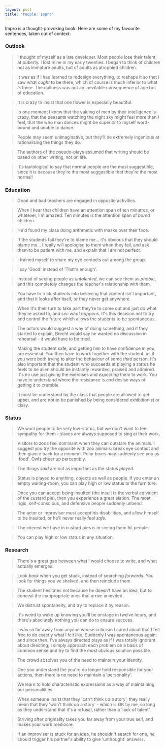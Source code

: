 ```yaml
---
layout: post
title: "People: Impro"
---
```


Impro is a thought-provoking book. Here are
some of my favourite sentences, taken out of context:

### Outlook

> I thought of myself as a late developer. Most people lose their
talent at puberty. I lost mine in my early twenties. I began to think
of children not as immature adults, but of adults as atrophied children.

> It was as if I had learned to redesign everything, to reshape
it so that I saw what _ought_ to be there, which of course is much
inferior to what _is_ there. The dullness was not an inevitable
consequence of age but of education.

> It is crazy to insist that one flower is especially beautiful.

> In one moment I knew that the valuing of men by their intelligence
is crazy, that the peasants watching the night sky might feel more
than I feel, that the who man dances might be superior to myself
word-bound and unable to dance.

> People may seem unimaginative, but they'll be extremely ingenious at
rationalising the things they do.

> The authors of the pseudo-plays assumed that writing should be based
on other writing, not on life.

> It's tautological to say that normal people are the most suggestible,
since it is because they're the most suggestible that they're the most
normal!

### Education

> Good and bad teachers are engaged in opposite activities.

> When I hear that children have an attention span of ten minutres,
or whatever, I'm amazed. Ten minutes is the attention span of _bored_
children.

> He'd found my class doing arithmetic with masks over their face.

> If the students fail they're to blame me... it's obvious that they should
blame me... I really will apologise to them when they fail, and ask them to
be patient with me, and explain that I am not perfect.

> I trained myself to share my eye contacts out among the group.

> I say 'Good' instead of 'That's enough'.

> Instead of seeing people as _untalented_, we can see them as _phobic_,
and this completely changes the teacher's relationship with them.

> You have to trick students into believing that content isn't important,
and that it looks after itself, or they never get anywhere.

> When it's their turn to take part they're to come out and just do what
they're asked to, and _see what happens_. It's this decision not to try and
control the future which allows the students to be spontaneous.

> The actors would suggest a way of doing something, and if they started
to explain, Brecht would say he wanted no discussion in rehearsal - it
would have to be tried.

> Making the student safe, and getting him to have confidence in you, are
essential. You then have to work together with the student, as if you were
both trying to alter the behaviour of some _third_ person. It's also important
that the student who succeeds at playing a status he feels to be alien should
be instantly rewarded, praised and admired. It's no use just giving the
exercises and _expecting_ them to work. You have to understand where the
resistance is and devise ways of getting it to crumble.

> It must be understood by the class that people are allowed to get upset,
and are not to be punished by being considered exhibitionist or cissy.

### Status

> We want people to be very low-status, but we don't want to feel sympathy
for them - slaves are always supposed to sing at their work.

> Visitors to zoos feel dominant when they can outstare the animals. I
suggest you try the opposite with zoo animals: break eye contact and then
glance back for a moment. Polar bears may suddenly see you as 'food'. Owls
cheer up perceptibly.

> The things _said_ are not as important as the status _played_.

> Status is played to anything, objects as well as people. If you enter an
empty waiting-room, you can play high or low status to the furniture.

> Once you can accept being insulted (the insult is the verbal eqivalent of
the custard pie), then you experience a great elation. The most rigid,
self-conscious, and defensive people suddenly unbend.

> The actor or improviser must accept his disabilities, and allow himself
to be insulted, or he'll never really feel _safe_.

> The interest we have in custard pies is in seeing them hit people.

> You can play high or low status in any situation.

### Research

> There's a great gap between what I would choose to write, and what
actually emerges.

> Look _back_ when you get stuck, instead of searching _forwards_. You
look for things you've shelved, and then reinclude them.

> The student hesitates not because he doesn't have an idea, but to conceal
the inappropriate ones that arrive uninvited.

> We distrust spontaneity, and try to replace it by reason.

> It's weird to wake up knowing you'll be onstage in twelve hours, and
there's absolutely nothing you can do to ensure success.

> I was so far away from anyone whose criticism I cared about that I felt
free to do exactly what I felt like. Suddenly I was spontaneous again;
and since then, I've always directed plays as if I was totally ignorant
about directing; I simply approach each problem on a basis of common sense
and try to find the most obvious solution possible.

> The crowd absolves you of the need to maintain your identity.

> One you understand the you're no longer held responsible for your actions,
then there is no need to maintain a 'personality'.

> We learn to hold characteristic expressions as a way of maintaining our
personaliities.

> When someone insist that they 'can't think up a story', they really mean
that they 'won't think up a story' - which is OK by me, so long as they
understand that it's a refusal, rather than a 'lack of talent'.

> Striving after originality takes you far away from your true self, and makes
your work mediocre.

> If an improviser is stuck for an idea, he shouldn't search for one, he
should trigger his partner's ability to give 'unthought' answers.
